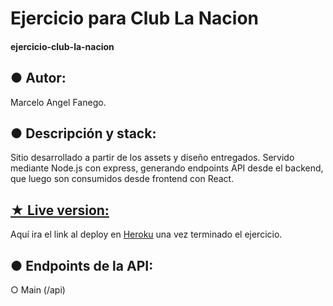 # Ejercicio para Club La Nacion
#### ejercicio-club-la-nacion

## ● Autor:

Marcelo Angel Fanego.

## ● Descripción y stack:

Sitio desarrollado a partir de los assets y diseño entregados. Servido mediante Node.js con express, generando endpoints API desde el backend, que luego son consumidos desde frontend con React.

## [★ Live version:](#)

Aquí ira el link al deploy en [Heroku](#) una vez terminado el ejercicio.


## ● Endpoints de la API:

○ Main (/api)
